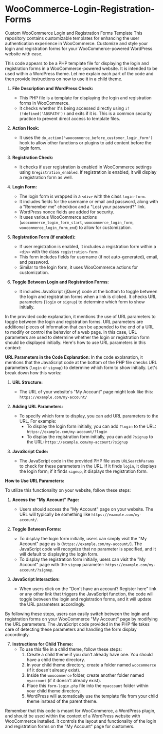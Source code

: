 # WooCommerce-Login-Registration-Forms
 Custom WooCommerce Login and Registration Forms Template  This repository contains customizable templates for enhancing the user authentication experience in WooCommerce. Customize and style your login and registration forms for your WooCommerce-powered WordPress website with ease.


This code appears to be a PHP template file for displaying the login and registration forms in a WooCommerce-powered website. It is intended to be used within a WordPress theme. Let me explain each part of the code and then provide instructions on how to use it in a child theme.

1. **File Description and WordPress Check:**
   - This PHP file is a template for displaying the login and registration forms in WooCommerce.
   - It checks whether it's being accessed directly using `if (!defined('ABSPATH'))` and exits if it is. This is a common security practice to prevent direct access to template files.

2. **Action Hook:**
   - It uses the `do_action('woocommerce_before_customer_login_form')` hook to allow other functions or plugins to add content before the login form.

3. **Registration Check:**
   - It checks if user registration is enabled in WooCommerce settings using `$registration_enabled`. If registration is enabled, it will display a registration form as well.

4. **Login Form:**
   - The login form is wrapped in a `<div>` with the class `login-form`.
   - It includes fields for the username or email and password, along with a "Remember me" checkbox and a "Lost your password?" link.
   - WordPress nonce fields are added for security.
   - It uses various WooCommerce actions (`woocommerce_login_form_start`, `woocommerce_login_form`, `woocommerce_login_form_end`) to allow for customization.

5. **Registration Form (if enabled):**
   - If user registration is enabled, it includes a registration form within a `<div>` with the class `registration-form`.
   - This form includes fields for username (if not auto-generated), email, and password.
   - Similar to the login form, it uses WooCommerce actions for customization.

6. **Toggle Between Login and Registration Forms:**
   - It includes JavaScript (jQuery) code at the bottom to toggle between the login and registration forms when a link is clicked. It checks URL parameters (`login` or `signup`) to determine which form to show initially.

In the provided code explanation, it mentions the use of URL parameters to toggle between the login and registration forms. URL parameters are additional pieces of information that can be appended to the end of a URL to modify or control the behavior of a web page. In this case, URL parameters are used to determine whether the login or registration form should be displayed initially. Here's how to use URL parameters in this context:

**URL Parameters in the Code Explanation:**
In the code explanation, it mentions that the JavaScript code at the bottom of the PHP file checks URL parameters (`login` or `signup`) to determine which form to show initially. Let's break down how this works:

1. **URL Structure:**
   - The URL of your website's "My Account" page might look like this: `https://example.com/my-account/`

2. **Adding URL Parameters:**
   - To specify which form to display, you can add URL parameters to the URL. For example:
     - To display the login form initially, you can add `?login` to the URL: `https://example.com/my-account/?login`
     - To display the registration form initially, you can add `?signup` to the URL: `https://example.com/my-account/?signup`

3. **JavaScript Code:**
   - The JavaScript code in the provided PHP file uses `URLSearchParams` to check for these parameters in the URL. If it finds `login`, it displays the login form; if it finds `signup`, it displays the registration form.

**How to Use URL Parameters:**

To utilize this functionality on your website, follow these steps:

1. **Access the "My Account" Page:**
   - Users should access the "My Account" page on your website. The URL will typically be something like `https://example.com/my-account/`.

2. **Toggle Between Forms:**
   - To display the login form initially, users can simply visit the "My Account" page as is (`https://example.com/my-account/`). The JavaScript code will recognize that no parameter is specified, and it will default to displaying the login form.
   - To display the registration form initially, users can visit the "My Account" page with the `signup` parameter: `https://example.com/my-account/?signup`.

3. **JavaScript Interaction:**
   - When users click on the "Don't have an account? Register here" link or any other link that triggers the JavaScript function, the code will toggle between the login and registration forms, and it will update the URL parameters accordingly.

By following these steps, users can easily switch between the login and registration forms on your WooCommerce "My Account" page by modifying the URL parameters. The JavaScript code provided in the PHP file takes care of detecting these parameters and handling the form display accordingly.

7. **Instructions for Child Theme:**
   - To use this file in a child theme, follow these steps:
     1. Create a child theme if you don't already have one. You should have a child theme directory.
     2. In your child theme directory, create a folder named `woocommerce` (if it doesn't already exist).
     3. Inside the `woocommerce` folder, create another folder named `myaccount` (if it doesn't already exist).
     4. Place this `form-login.php` file into the `myaccount` folder within your child theme directory.
     5. WordPress will automatically use the template file from your child theme instead of the parent theme.

Remember that this code is meant for WooCommerce, a WordPress plugin, and should be used within the context of a WordPress website with WooCommerce installed. It controls the layout and functionality of the login and registration forms on the "My Account" page for customers.
